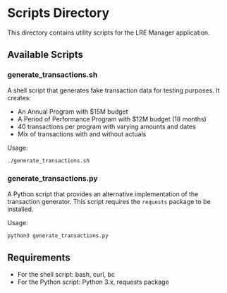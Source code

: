 # Scripts Directory

This directory contains utility scripts for the LRE Manager application.

## Available Scripts

### generate_transactions.sh
A shell script that generates fake transaction data for testing purposes. It creates:
- An Annual Program with $15M budget
- A Period of Performance Program with $12M budget (18 months)
- 40 transactions per program with varying amounts and dates
- Mix of transactions with and without actuals

Usage:
```bash
./generate_transactions.sh
```

### generate_transactions.py
A Python script that provides an alternative implementation of the transaction generator. This script requires the `requests` package to be installed.

Usage:
```bash
python3 generate_transactions.py
```

## Requirements
- For the shell script: bash, curl, bc
- For the Python script: Python 3.x, requests package 